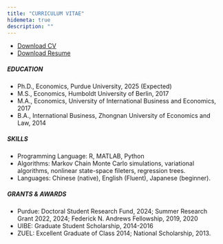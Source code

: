 ```yaml
---
title: "CURRICULUM VITAE"
hidemeta: true
description: ""
---
```

+ [Download CV](/CV_0929.pdf)
+ [Download Resume](/Resume_1030.pdf)
##### EDUCATION
+ Ph.D., Economics, Purdue University, 2025 (Expected)
+ M.S., Economics, Humboldt University of Berlin, 2017
+ M.A., Economics, University of International Business and Economics, 2017
+ B.A., International Business, Zhongnan University of Economics and Law, 2014

##### SKILLS
+ Programming Language: R, MATLAB, Python
+ Algorithms: Markov Chain Monte Carlo simulations, variational algorithms, nonlinear state-space fileters, regression trees.
+ Languages: Chinese (native), English (Fluent), Japanese (beginner).
  
##### GRANTS & AWARDS
+ Purdue: Doctoral Student Research Fund, 2024; Summer Research Grant 2022, 2024; Federick N. Andrews Fellowship, 2019, 2020
+ UIBE: Graduate Student Scholarship, 2014-2016
+ ZUEL: Excellent Graduate of Class 2014; National Scholarship, 2013.

